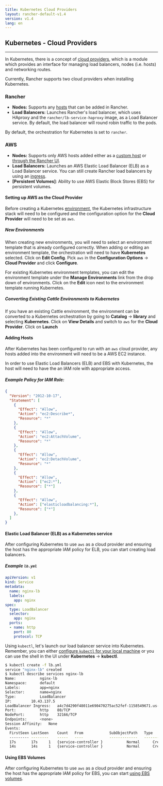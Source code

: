 ```yaml
---
title: Kubernetes Cloud Providers
layout: rancher-default-v1.4
version: v1.4
lang: en
---
```


## Kubernetes - Cloud Providers
---

In Kubernetes, there is a concept of [cloud providers](https://kubernetes.io/docs/getting-started-guides/scratch/#cloud-provider), which is a module which provides an interface for managing load balancers, nodes (i.e. hosts) and networking routes.

Currently, Rancher supports two cloud providers when installing Kubernetes.

### Rancher

  * **Nodes:** Supports any [hosts]({{site.baseurl}}/rancher/{{page.version}}/{{page.lang}}/hosts/) that can be added in Rancher.
  * **Load Balancers:** Launches Rancher's load balancer, which uses HAproxy and the `rancher/lb-service-haproxy` image, as a Load Balancer service. By default, the load balancer will round robin traffic to the pods.

By default, the orchestration for Kubernetes is set to `rancher`.

### AWS

  * **Nodes:** Supports only AWS hosts added either as a [custom host]({{site.baseurl}}/rancher/{{page.version}}/{{page.lang}}/hosts/custom/) or [through the Rancher UI]({{site.baseurl}}/rancher/{{page.version}}/{{page.lang}}/hosts/amazon/).
  * **Load Balancers:** Launches an AWS Elastic Load Balancer (ELB) as a Load Balancer service. You can still create Rancher load balancers by using an [ingress]({{site.baseurl}}/rancher/{{page.version}}/{{page.lang}}/kubernetes/ingress/).
  * **[Persistent Volumes]**: Ability to use AWS Elastic Block Stores (EBS) for persistent volumes.

#### Setting up AWS as the Cloud Provider

Before creating a Kubernetes [environment]({{site.baseurl}}/rancher/{{page.version}}/{{page.lang}}/environments), the Kubernetes infrastructure stack will need to be configured and the configuration option for the **Cloud Provider** will need to be set as `aws`.

##### New Environments

When creating new environments, you will need to select an environment template that is already configured correctly. When adding or editing an environment template, the orchestration will need to have **Kubernetes** selected. Click on **Edit Config**. Pick `aws` in the **Configuration Options** -> **Cloud Provider** and click **Configure**.

For existing Kubernetes environment templates, you can edit the environment template under the **Manage Environments** link from the drop down of environments. Click on the **Edit** icon next to the environment template running Kubernetes.

##### Converting Existing Cattle Environments to Kubernetes

If you have an existing Cattle environment, the environment can be converted to a Kubernetes orchestration by going to **Catalog** -> **library** and selecting **Kubernetes**. Click on **View Details** and switch to `aws` for the **Cloud Provider**. Click on **Launch**

#### Adding Hosts

After Kubernetes has been configured to run with an `aws` cloud provider, any hosts added into the environment will need to be a AWS EC2 instance.

In order to use Elastic Load Balancers (ELB) and EBS with Kubernetes, the host will need to have the an IAM role with appropriate access.

##### Example Policy for IAM Role:

```json
{
  "Version": "2012-10-17",
  "Statement": [
    {
      "Effect": "Allow",
      "Action": "ec2:Describe*",
      "Resource": "*"
    },
    {
      "Effect": "Allow",
      "Action": "ec2:AttachVolume",
      "Resource": "*"
    },
    {
      "Effect": "Allow",
      "Action": "ec2:DetachVolume",
      "Resource": "*"
    },
    {
      "Effect": "Allow",
      "Action": ["ec2:*"],
      "Resource": ["*"]
    },
    {
      "Effect": "Allow",
      "Action": ["elasticloadbalancing:*"],
      "Resource": ["*"]
    },
  ]
}
```

#### Elastic Load Balancer (ELB) as a Kubernetes service

After configuring Kubernetes to use `aws` as a cloud provider and ensuring the host has the appropriate IAM policy for ELB, you can start creating load balancers.  

##### Example `lb.yml`

```yaml
apiVersion: v1
kind: Service
metadata:
  name: nginx-lb
  labels:
    app: nginx
spec:
  type: LoadBalancer
  selector:
    app: nginx
  ports:
  - name: http
    port: 80
    protocol: TCP
```

Using `kubectl`, let's launch our load balancer service into Kubernetes. Remember, you can either [configure `kubectl` for your local machine]({{site.baseurl}}/rancher/{{page.version}}/{{page.lang}}/kubernetes/#kubectl) or you can use the shell in the UI under **Kubernetes** -> **kubectl**.

```bash
$ kubectl create -f lb.yml
service "nginx-lb" created
$ kubectl describe services nginx-lb
Name:			nginx-lb
Namespace:		default
Labels:			app=nginx
Selector:		name=nginx
Type:			LoadBalancer
IP:			10.43.137.5
LoadBalancer Ingress:	a4c7d4290f48011e690470275ac52fef-1158549671.us-west-2.elb.amazonaws.com
Port:			http	80/TCP
NodePort:		http	32166/TCP
Endpoints:		<none>
Session Affinity:	None
Events:
  FirstSeen	LastSeen	Count	From			SubObjectPath	Type		Reason			Message
  ---------	--------	-----	----			-------------	--------	------			-------
  17s		17s		1	{service-controller }			Normal		CreatingLoadBalancer	Creating load balancer
  14s		14s		1	{service-controller }			Normal		CreatedLoadBalancer	Created load balancer
```

#### Using EBS Volumes

After configuring Kubernetes to use `aws` as a cloud provider and ensuring the host has the appropriate IAM policy for EBS, you can start [using EBS volumes]({{site.baseurl}}/rancher/{{page.version}}/{{page.lang}}/kubernetes/storage/#persistent-volumes---ebs).
